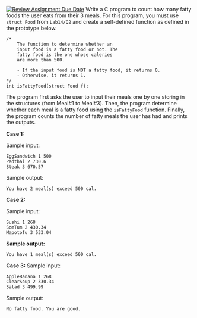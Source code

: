 [![Review Assignment Due Date](https://classroom.github.com/assets/deadline-readme-button-22041afd0340ce965d47ae6ef1cefeee28c7c493a6346c4f15d667ab976d596c.svg)](https://classroom.github.com/a/JAm9n6aF)
Write a C program to count how many fatty foods the user eats from their 3 meals. For this program, you must use `struct Food` from `Lab14/Q2` and create a self-defined function as defined in the prototype below.

```
/*
    The function to determine whether an 
    input food is a fatty food or not. The 
    fatty food is the one whose caleries 
    are more than 500.

    - If the input food is NOT a fatty food, it returns 0.
    - Otherwise, it returns 1.
*/
int isFattyFood(struct Food f);
```

The program first asks the user to input their meals one by one storing in the structures (from Meal#1 to Meal#3).  Then, the program determine whether each meal is a fatty food using the `isFattyFood` function. Finally, the program counts the number of fatty meals the user has had and prints the outputs.

**Case 1:**

Sample input:
```
EggSandwich 1 500
Padthai 2 730.6
Steak 3 670.57
```
Sample output:
```
You have 2 meal(s) exceed 500 cal.
```

**Case 2:**

Sample input:
```
Sushi 1 268
SomTum 2 430.34
Mapotofu 3 533.04
```
**Sample output:**
```
You have 1 meal(s) exceed 500 cal.
```

**Case 3:**
Sample input:
```
AppleBanana 1 268
ClearSoup 2 330.34
Salad 3 499.99
```
Sample output:
```
No fatty food. You are good.
```
